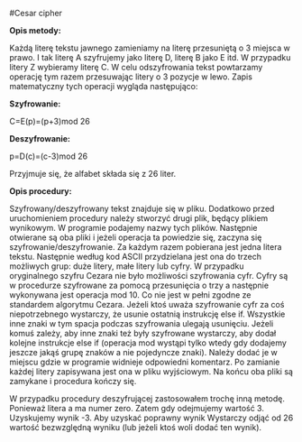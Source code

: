 #Cesar cipher

__Opis metody:__
 
Każdą literę tekstu jawnego zamieniamy na literę przesuniętą o 3 miejsca w prawo. I tak literę A szyfrujemy jako literę D, literę B jako E itd. W przypadku litery Z wybieramy literę C. W celu odszyfrowania tekst powtarzamy operację tym razem przesuwając litery o 3 pozycje w lewo.
Zapis matematyczny tych operacji wygląda następująco:

__Szyfrowanie:__

C=E(p)=(p+3)mod 26

__Deszyfrowanie:__

p=D(c)=(c-3)mod 26

Przyjmuje się, że alfabet składa się z 26 liter. 

__Opis procedury:__ 

Szyfrowany/deszyfrowany tekst znajduje się w pliku. Dodatkowo przed uruchomieniem procedury należy stworzyć drugi plik, będący plikiem wynikowym. W programie podajemy nazwy tych plików. Następnie otwierane są oba pliki i jeżeli operacja ta powiedzie się, zaczyna się szyfrowanie/deszyfrowanie. Za każdym razem pobierana jest jedna litera tekstu. Następnie według kod ASCII przydzielana jest ona do trzech możliwych grup: duże litery, małe litery lub cyfry. W przypadku oryginalnego szyfru Cezara nie było możliwości szyfrowania cyfr. Cyfry są w procedurze szyfrowane za pomocą przesunięcia o trzy a następnie wykonywana jest operacja mod 10. Co nie jest w pełni zgodne ze standardem algorytmu Cezara. Jeżeli ktoś uważa szyfrowanie cyfr za coś niepotrzebnego wystarczy, że usunie ostatnią instrukcję else if. Wszystkie inne znaki w tym spacja podczas szyfrowania ulegają usunięciu. Jeżeli komuś zależy, aby inne znaki też były szyfrowane wystarczy, aby dodał kolejne instrukcje else if (operacja mod wystąpi tylko wtedy gdy dodajemy jeszcze jakąś grupę znaków a nie pojedyncze znaki). Należy dodać je w miejscu gdzie w programie widnieje odpowiedni komentarz. Po zamianie każdej litery zapisywana jest ona w pliku wyjściowym. Na końcu oba pliki są zamykane i procedura kończy się.

W przypadku procedury deszyfrującej zastosowałem trochę inną metodę. Ponieważ litera a ma numer zero. Zatem gdy odejmujemy wartość 3. Uzyskujemy wynik -3. Aby uzyskać poprawny wynik Wystarczy odjąć od 26 wartość bezwzględną wyniku (lub jeżeli ktoś woli dodać ten wynik).